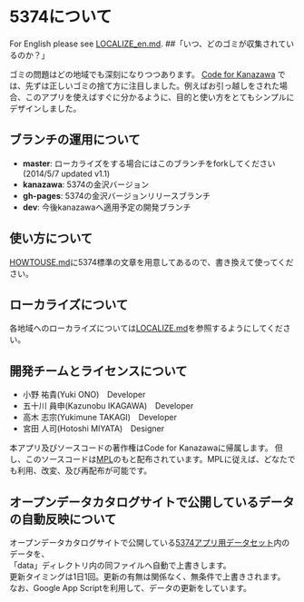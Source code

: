 # 5374について
For English please see [LOCALIZE_en.md](LOCALIZE_en.md).
##「いつ、どのゴミが収集されているのか？」

ゴミの問題はどの地域でも深刻になりつつあります。
 [Code for Kanazawa](http://codeforkanazawa.org/)
では、先ずは正しいゴミの捨て方に注目しました。例えばお引っ越しをされた場合、このアプリを使えばすぐに分かるように、目的と使い方をとてもシンプルにデザインしました。

## ブランチの運用について

* **master**: ローカライズをする場合にはこのブランチをforkしてください (2014/5/7 updated v1.1)
* **kanazawa**: 5374の金沢バージョン
* **gh-pages**: 5374の金沢バージョンリリースブランチ
* **dev**: 今後kanazawaへ適用予定の開発ブランチ

## 使い方について

[HOWTOUSE.md](HOWTOUSE.md)に5374標準の文章を用意してあるので、書き換えて使ってください。

## ローカライズについて

各地域へのローカライズについては[LOCALIZE.md](LOCALIZE.md)を参照するようにしてください。




## 開発チームとライセンスについて
- 小野 祐貴(Yuki ONO)　Developer
- 五十川 員申(Kazunobu IKAGAWA)　Developer
- 高木 志宗(Yukimune TAKAGI)　Developer
- 宮田 人司(Hotoshi MIYATA)　Designer

本アプリ及びソースコードの著作権はCode for Kanazawaに帰属します。
但し、このソースコードは[MPL](http://www.mozilla.org/MPL/2.0/)のもと配布されています。MPLに従えば、どなたでも利用、改変、及び再配布が可能です。

## オープンデータカタログサイトで公開しているデータの自動反映について

オープンデータカタログサイトで公開している[5374アプリ用データセット](https://data.bodik.jp/dataset/262129_5374)内のデータを、  
「data」ディレクトリ内の同ファイルへ自動で上書きします。  
更新タイミングは1日1回。更新の有無は関係なく、無条件で上書きされます。  
なお、Google App Scriptを利用して、データの更新をしています。  
